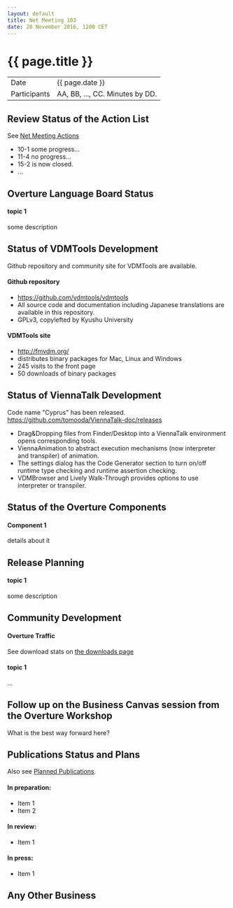 ```yaml
---
layout: default
title: Net Meeting 103
date: 20 November 2016, 1200 CET
---
```


<script src="http://code.jquery.com/jquery-1.11.1.min.js">
</script>
<script src="/javascripts/edit.js"></script>
<script>setEditButonNm();</script>

# {{ page.title }}

|||
|---|---|
| Date | {{ page.date }} |
| Participants | AA, BB, ..., CC.  Minutes by DD. |


## Review Status of the Action List

See [Net Meeting Actions](https://github.com/overturetool/overturetool.github.io/issues?q=is%3Aopen+is%3Aissue+label%3A%22action+net-meeting%22)

* 10-1 some progress...
* 11-4 no progress...
* 15-2 is now closed.
* ...


## Overture Language Board Status

#### topic 1

some description


## Status of VDMTools Development

Github repository and community site for VDMTools are available.

#### Github repository

* https://github.com/vdmtools/vdmtools
* All source code and documentation including Japanese translations are available in this repository.
* GPLv3, copylefted by Kyushu University

#### VDMTools site

* http://fmvdm.org/
* distributes binary packages for Mac, Linux and Windows
* 245 visits to the front page
* 50 downloads of binary packages

## Status of ViennaTalk Development

Code name "Cyprus" has been released.
https://github.com/tomooda/ViennaTalk-doc/releases

* Drag&Dropping files from Finder/Desktop into a ViennaTalk environment opens corresponding tools.
* ViennaAnimation to abstract execution mechanisms (now interpreter and transpiler) of animation.
* The settings dialog has the Code Generator section to turn on/off runtime type checking and runtime assertion checking.
* VDMBrowser and Lively Walk-Through provides options to use interpreter or transpiler.

##  Status of the Overture Components

#### Component 1

details about it


##  Release Planning

#### topic 1

some description


##  Community Development

#### Overture Traffic

See download stats on [the downloads page](http://overturetool.org/download/)

#### topic 1
...


##  Follow up on the Business Canvas session from the Overture Workshop

What is the best way forward here?

##  Publications Status and Plans

Also see [Planned Publications](http://overturetool.org/publications/PlannedPublications.html).

#### In preparation:

* Item 1
* Item 2

#### In review:

* Item 1

#### In press:

* Item 1


##  Any Other Business

<div id="edit_page_div"></div>

